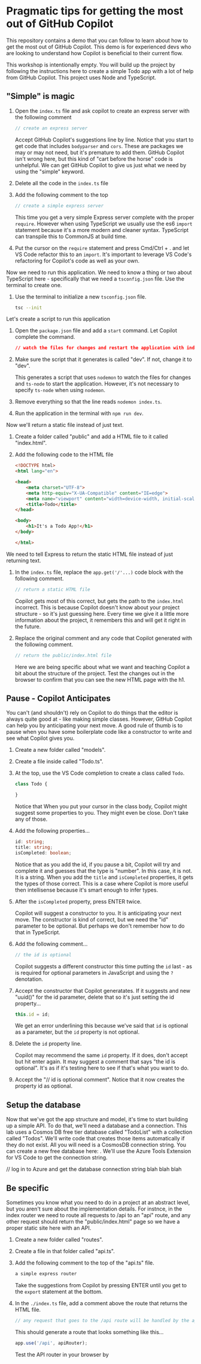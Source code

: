 # Pragmatic tips for getting the most out of GitHub Copilot

This repository contains a demo that you can follow to learn about how to get the most out of GitHub Copilot. This demo is for experienced devs who are looking to understand how Copilot is beneficial to their current flow.

This workshop is intentionally empty. You will build up the project by following the instructions here to create a simple Todo app with a lot of help from GitHub Copilot. This project uses Node and TypeScript.

 ## "Simple" is magic

 1. Open the `index.ts` file and ask copilot to create an express server with the following comment

    ```typescript
    // create an express server
    ```

    Accept GitHub Copilot's suggestions line by line. Notice that you start to get code that includes `bodyparser` and `cors`. These are packages we may or may not need, but it's premature to add them. GitHub Copilot isn't wrong here, but this kind of "cart before the horse" code is unhelpful. We can get GitHub Copilot to give us just what we need by using the "simple" keyword.
    
1. Delete all the code in the `index.ts` file

1. Add the following comment to the top

    ```typescript
    // create a simple express server
    ```

    This time you get a very simple Express server complete with the proper `require`. However when using TypeScript we usually use the es6 `import` statement because it's a more modern and cleaner syntax. TypeScript can transpile this to CommonJS at build time. 

1. Put the cursor on the `require` statement and press Cmd/Ctrl + . and let VS Code refactor this to an `import`. It's important to leverage VS Code's refactoring for Copilot's code as well as your own.

Now we need to run this application. We need to know a thing or two about TypeScript here - specifically that we need a `tsconfig.json` file. Use the terminal to create one.

1. Use the terminal to initialize a new `tsconfig.json` file.

    ```bash
    tsc --init
    ```

Let's create a script to run this application

1. Open the `package.json` file and add a `start` command. Let Copilot complete the command.

    ```json
    // watch the files for changes and restart the application with index.ts
    ```

1. Make sure the script that it generates is called "dev". If not, change it to "dev".

    This generates a script that uses `nodemon` to watch the files for changes and `ts-node` to start the application. However, it's not necessary to specify `ts-node` when using `nodemon`.

1. Remove everything so that the line reads `nodemon index.ts`. 

1. Run the application in the terminal with `npm run dev`.

Now we'll return a static file instead of just text.

1. Create a folder called "public" and add a HTML file to it called "index.html".

1. Add the following code to the HTML file

    ```HTML
    <!DOCTYPE html>
    <html lang="en">

    <head>
        <meta charset="UTF-8">
        <meta http-equiv="X-UA-Compatible" content="IE=edge">
        <meta name="viewport" content="width=device-width, initial-scale=1.0">
        <title>Todo</title>
    </head>

    <body>
        <h1>It's a Todo App!</h1>
    </body>

    </html>
    ```

We need to tell Express to return the static HTML file instead of just returning text.

1. In the `index.ts` file, replace the `app.get('/'...)` code block with the following comment.

    ```typescript
    // return a static HTML file
    ```

    Copilot gets most of this correct, but gets the path to the `index.html` incorrect. This is because Copilot doesn't know about your project structure - so it's just guessing here. Every time we give it a little more information about the project, it remembers this and will get it right in the future. 

1. Replace the original comment and any code that Copilot generated with the following comment.

    ```typescript
    // return the public/index.html file
    ```

    Here we are being specific about what we want and teaching Copilot a bit about the structure of the project. Test the changes out in the browser to confirm that you can see the new HTML page with the h1.

## Pause - Copilot Anticipates

You can't (and shouldn't) rely on Copilot to do things that the editor is always quite good at - like making simple classes. However, GitHub Copilot can help you by anticipating your next move. A good rule of thumb is to pause when you have some boilerplate code like a constructor to write and see what Copilot gives you. 

1. Create a new folder called "models". 

1. Create a file inside called "Todo.ts". 

1. At the top, use the VS Code completion to create a class called `Todo`.

    ```typescript
    class Todo {

    }

    ```
    Notice that When you put your cursor in the class body, Copilot might suggest some properties to you. They might even be close. Don't take any of those.
    
1. Add the following properties...

    ```typescript
    id: string;
    title: string;
    isCompleted: boolean;
    ```

    Notice that as you add the id, if you pause a bit, Copilot will try and complete it and guesses that the type is "number". In this case, it is not. It is a string. When you add the `title` and `isCompleted` properties, it gets the types of those correct. This is a case where Copilot is more useful then intellisense because it's smart enough to infer types.

1. After the `isCompleted` property, press ENTER twice.

    Copilot will suggest a constructor to you. It is anticipating your next move. The constructor is kind of correct, but we need the "id" parameter to be optional. But perhaps we don't remember how to do that in TypeScript. 

1. Add the following comment...

    ```typescript
    // the id is optional
    ```

    Copilot suggests a different constructor this time putting the `id` last - as is required for optional parameters in JavaScript and using the `?` denotation. 

1. Accept the constructor that Copilot generatates. If it suggests and new "uuid()" for the id parameter, delete that so it's just setting the id property...

    ```typescript
    this.id = id;
    ```

    We get an error underlining this because we've said that `id` is optional as a parameter, but the `id` property is not optional.

1. Delete the `id` property line.

    Copilot may recommend the same `id` property. If it does, don't accept but hit enter again. It may suggest a comment that says "the id is optional". It's as if it's testing here to see if that's what you want to do. 

1. Accept the "// id is optional comment". Notice that it now creates the property id as optional.

## Setup the database

Now that we've got the app structure and model, it's time to start building up a simple API. To do that, we'll need a database and a connection. This lab uses a Cosmos DB free tier database called "TodoList" with a collection called "Todos". We'll write code that creates those items automatically if they do not exist. All you will need is a CosmosDB connection string. You can create a new free database here: . We'll use the Azure Tools Extension for VS Code to get the connection string.

// log in to Azure and get the database connection string blah blah blah

## Be specific

Sometimes you know what you need to do in a project at an abstract level, but you aren't sure about the implementation details. For instnce, in the index router we need to route all requests to /api to an "api" route, and any other request should return the "public/index.html" page so we have a proper static site here with an API.

1. Create a new folder called "routes".

1. Create a file in that folder called "api.ts".

1. Add the following comment to the top of the "api.ts" file.

    ```typescript
    a simple express router
    ```

    Take the suggestions from Copilot by pressing ENTER until you get to the `export` statement at the bottom. 

1. In the `./index.ts` file, add a comment above the route that returns the HTML file.
  
    ```typescript
    // any request that goes to the /api route will be handled by the apiRouter
    ```

    This should generate a route that looks something like this...

    ```typescript
    app.use('/api', apiRouter);
    ```

    Test the API router in your browser by 